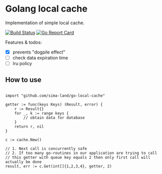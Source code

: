 # Golang local cache

Implementation of simple local cache.

[![Build Status](https://travis-ci.org/sima-land/go-local-cache.svg?branch=master)](https://travis-ci.org/sima-land/go-local-cache)
[![Go Report Card](https://goreportcard.com/badge/github.com/sima-land/go-local-cache)](https://goreportcard.com/report/github.com/sima-land/go-local-cache)

Features & todos:
- [x] prevents "dogpile effect"
- [ ] check data expiration time
- [ ] lru policy

## How to use

```golang

import "github.com/sima-land/go-local-cache"

getter := func(keys Keys) (Result, error) {
	r := Result{}
	for _, k := range keys {
		// obtain data for database
	}
	return r, nil
}

c := cache.New()

// 1. Next call is concurrently safe
// 2. If too many go-routines in our application are trying to call
// this getter with queue key equals 2 then only first call will actually be done
result, err := c.Get(int[]{1,2,3,4}, getter, 2)

```


